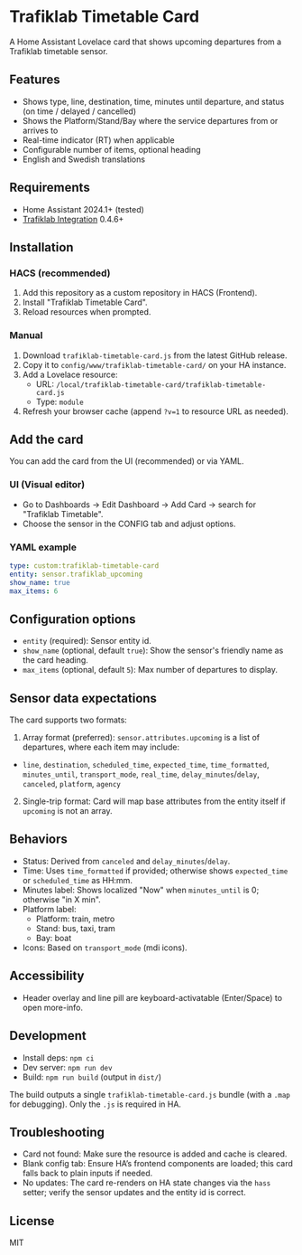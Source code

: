 # Trafiklab Timetable Card

A Home Assistant Lovelace card that shows upcoming departures from a Trafiklab timetable sensor.

## Features
- Shows type, line, destination, time, minutes until departure, and status (on time / delayed / cancelled)
- Shows the Platform/Stand/Bay where the service departures from or arrives to
- Real-time indicator (RT) when applicable
- Configurable number of items, optional heading
- English and Swedish translations

## Requirements
- Home Assistant 2024.1+ (tested)
- [Trafiklab Integration](https://github.com/MrSjodin/HomeAssistant_Trafiklab_Integration) 0.4.6+

## Installation

### HACS (recommended)
1. Add this repository as a custom repository in HACS (Frontend).
2. Install "Trafiklab Timetable Card".
3. Reload resources when prompted.

### Manual
1. Download `trafiklab-timetable-card.js` from the latest GitHub release.
2. Copy it to `config/www/trafiklab-timetable-card/` on your HA instance.
3. Add a Lovelace resource:
   - URL: `/local/trafiklab-timetable-card/trafiklab-timetable-card.js`
   - Type: `module`
4. Refresh your browser cache (append `?v=1` to resource URL as needed).

## Add the card

You can add the card from the UI (recommended) or via YAML.

### UI (Visual editor)
- Go to Dashboards → Edit Dashboard → Add Card → search for "Trafiklab Timetable".
- Choose the sensor in the CONFIG tab and adjust options.

### YAML example
```yaml
type: custom:trafiklab-timetable-card
entity: sensor.trafiklab_upcoming
show_name: true
max_items: 6
```

## Configuration options
- `entity` (required): Sensor entity id.
- `show_name` (optional, default `true`): Show the sensor's friendly name as the card heading.
- `max_items` (optional, default `5`): Max number of departures to display.

## Sensor data expectations
The card supports two formats:

1) Array format (preferred): `sensor.attributes.upcoming` is a list of departures, where each item may include:
- `line`, `destination`, `scheduled_time`, `expected_time`, `time_formatted`, `minutes_until`, `transport_mode`, `real_time`, `delay_minutes`/`delay`, `canceled`, `platform`, `agency`

2) Single-trip format: Card will map base attributes from the entity itself if `upcoming` is not an array.

## Behaviors
- Status: Derived from `canceled` and `delay_minutes`/`delay`.
- Time: Uses `time_formatted` if provided; otherwise shows `expected_time` or `scheduled_time` as HH:mm.
- Minutes label: Shows localized "Now" when `minutes_until` is 0; otherwise "in X min".
- Platform label:
  - Platform: train, metro
  - Stand: bus, taxi, tram
  - Bay: boat
- Icons: Based on `transport_mode` (mdi icons).

## Accessibility
- Header overlay and line pill are keyboard-activatable (Enter/Space) to open more-info.

## Development
- Install deps: `npm ci`
- Dev server: `npm run dev`
- Build: `npm run build` (output in `dist/`)

The build outputs a single `trafiklab-timetable-card.js` bundle (with a `.map` for debugging). Only the `.js` is required in HA.

## Troubleshooting
- Card not found: Make sure the resource is added and cache is cleared.
- Blank config tab: Ensure HA’s frontend components are loaded; this card falls back to plain inputs if needed.
- No updates: The card re-renders on HA state changes via the `hass` setter; verify the sensor updates and the entity id is correct.

## License
MIT
